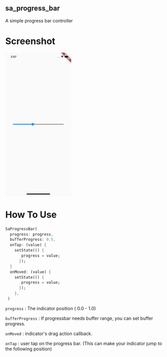 ##  sa_progress_bar
A simple progress bar controller

# Screenshot

<img src="/screenshot.png" height="450" alt="Progressbar">


# How To Use

```dart
SaProgressBar(
  progress: progress,
  bufferProgress: 0.5,
  onTap: (value) {
    setState(() {
       progress = value;
      });
  }
  onMoved: (value) {
    setState(() {
       progress = value;
      });
    },
 )

```

`progress` : The indicator position ( 0.0 - 1.0)

`bufferProgress` : If progressbar needs buffer range, you can set buffer progress. 

`onMoved` : indicator's drag action callback.

`onTap` : user tap on the progress bar. (This can make your indicator jump to the following position)
